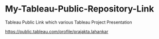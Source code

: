 # My-Tableau-Public-Repository-Link
Tableau Public Link which various Tableau Project Presentation



https://public.tableau.com/profile/prajakta.lahankar
